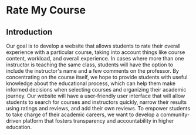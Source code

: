 # Rate My Course

## Introduction

Our goal is to develop a website that allows students to rate their overall experience with a particular course, taking into account things like course content, workload, and overall experience.  In cases where more than one instructor is teaching the same class, students will have the option to include the instructor's name and a few comments on the professor. By concentrating on the course itself, we hope to provide students with useful knowledge about the educational process, which can help them make informed decisions when selecting courses and organizing their academic journey. Our website will have a user-friendly user interface that will allow students to search for courses and instructors quickly, narrow their results using ratings and reviews, and add their own reviews.  To empower students to take charge of their academic careers, we want to develop a community-driven platform that fosters transparency and accountability in higher education.
